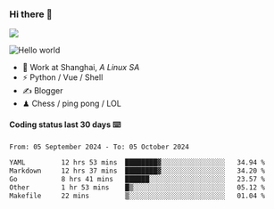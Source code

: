 ### Hi there 👋
![](https://komarev.com/ghpvc/?username=Xuhandsome)


<img src="https://github-readme-stats.vercel.app/api?username=XuHandsome&show_icons=true&theme=merko" alt="Hello world">

<br/>

- 🍻  Work at Shanghai, _A Linux SA_
- ⚡  Python / Vue / Shell
- ✍️  Blogger
- ♟  Chess / ping pong / LOL

#### Coding status last 30 days ⌨️

<!--START_SECTION:waka-->

```txt
From: 05 September 2024 - To: 05 October 2024

YAML         12 hrs 53 mins  ████████▓░░░░░░░░░░░░░░░░   34.94 %
Markdown     12 hrs 37 mins  ████████▓░░░░░░░░░░░░░░░░   34.20 %
Go           8 hrs 41 mins   ██████░░░░░░░░░░░░░░░░░░░   23.57 %
Other        1 hr 53 mins    █▒░░░░░░░░░░░░░░░░░░░░░░░   05.12 %
Makefile     22 mins         ▒░░░░░░░░░░░░░░░░░░░░░░░░   01.04 %
```

<!--END_SECTION:waka-->
